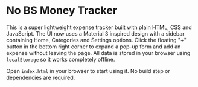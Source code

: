 # No BS Money Tracker

This is a super lightweight expense tracker built with plain HTML, CSS and JavaScript.
The UI now uses a Material 3 inspired design with a sidebar containing Home, Categories and Settings options.
Click the floating "+" button in the bottom right corner to expand a pop-up form and add an expense without leaving the page.
All data is stored in your browser using `localStorage` so it works completely offline.

Open `index.html` in your browser to start using it. No build step or dependencies are required.

